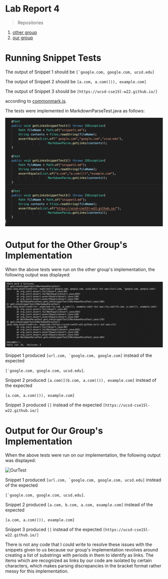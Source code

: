 # Lab Report 4

> Repositories
1. [other group](https://github.com/bimai25/markdown-parse-brandon)
2. [our group](https://github.com/jackmontoro/markdownparse-jackweek5)


# Running Snippet Tests

The output of Snippet 1 should be ```[`google.com, google.com, ucsd.edu]```

The output of Snippet 2 should be ```[a.com, a.com(()), example.com]```

The output of Snippet 3 should be ```[https://ucsd-cse15l-w22.github.io/]```

according to [commonmark.js](https://spec.commonmark.org/dingus/).

The tests were implemented in MarkdownParseTest.java as follows:

![SnippetTests](SnippetTests.png)

# Output for the Other Group's Implementation

When the above tests were run on the other group's implementation, the following output was displayed:

![OtherTest](OtherTest.png)

Snippet 1 produced ```[url.com, `google.com, google.com]``` instead of the expected 

```[`google.com, google.com, ucsd.edu]```.

Snippet 2 produced ```[a.com)](b.com, a.com(()), example.com]``` instead of the expected 

```[a.com, a.com(()), example.com]```

Snippet 3 produced ```[]``` instead of the expected ```[https://ucsd-cse15l-w22.github.io/]```

# Output for Our Group's Implementation

When the above tests were run on our implementation, the following output was displayed:

![OurTest](OurTest.png)

Snippet 1 produced ```[url.com, `google.com, google.com, ucsd.edu]``` instead of the expected 

```[`google.com, google.com, ucsd.edu]```.

Snippet 2 produced ```[a.com, b.com, a.com, example.com]``` instead of the expected 

```[a.com, a.com(()), example.com]```

Snippet 3 produced ```[]``` instead of the expected ```[https://ucsd-cse15l-w22.github.io/]```

There is not any code that I could write to resolve these issues with the snippets given to us because our group's implementation revolves around creating a list of substrings with periods in them to identify as links. The items which are recognized as links by our code are isolated by certain characters, which makes parsing discrepancies in the bracket format rather messy for this implementation.
